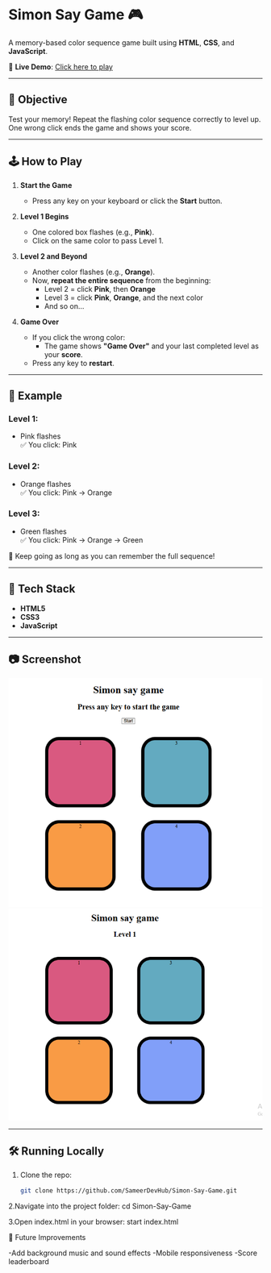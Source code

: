 # Simon Say Game 🎮

A memory-based color sequence game built using **HTML**, **CSS**, and **JavaScript**.

🔗 **Live Demo**: [Click here to play](https://sameerdevhub.github.io/Simon-Say-Game/)

---

## 🎯 Objective

Test your memory! Repeat the flashing color sequence correctly to level up. One wrong click ends the game and shows your score.

---

## 🕹️ How to Play

1. **Start the Game**
   - Press any key on your keyboard or click the **Start** button.

2. **Level 1 Begins**
   - One colored box flashes (e.g., **Pink**).
   - Click on the same color to pass Level 1.

3. **Level 2 and Beyond**
   - Another color flashes (e.g., **Orange**).
   - Now, **repeat the entire sequence** from the beginning:
     - Level 2 = click **Pink**, then **Orange**
     - Level 3 = click **Pink**, **Orange**, and the next color
     - And so on...

4. **Game Over**
   - If you click the wrong color:
     - The game shows **"Game Over"** and your last completed level as your **score**.
   - Press any key to **restart**.

---

## 🧠 Example

### Level 1:
- Pink flashes  
✅ You click: Pink

### Level 2:
- Orange flashes  
✅ You click: Pink → Orange

### Level 3:
- Green flashes  
✅ You click: Pink → Orange → Green

🎯 Keep going as long as you can remember the full sequence!

---

## 🎨 Tech Stack

- **HTML5**
- **CSS3**
- **JavaScript**

---

## 📷 Screenshot

![Gameplay Screenshot](images/screenshot1.PNG)
![Gameplay Screenshot](images/screenshot2.PNG)  

---

## 🛠️ Running Locally

1. Clone the repo:
   ```bash
   git clone https://github.com/SameerDevHub/Simon-Say-Game.git
   
2.Navigate into the project folder:
  cd Simon-Say-Game

3.Open index.html in your browser:
  start index.html

🚀 Future Improvements

   -Add background music and sound effects
   -Mobile responsiveness
   -Score leaderboard
